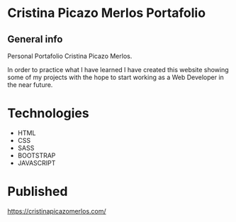 # Cristina Picazo Merlos Portafolio

## General info
Personal Portafolio Cristina Picazo Merlos.

In order to practice what I have learned I have created this website showing some of my projects with the hope to start working as a Web Developer in the near future.

# Technologies
  * HTML
  * CSS
  * SASS
  * BOOTSTRAP
  * JAVASCRIPT
  
# Published
 https://cristinapicazomerlos.com/
